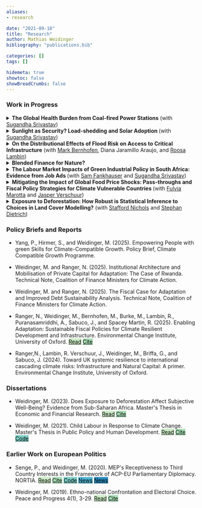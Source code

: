 ```yaml
---
aliases:
- research

date: "2021-09-18"
title: "Research"
author: Mathias Weidinger
bibliography: "publications.bib"

categories: []
tags: []

hidemeta: true
showtoc: false
showBreadCrumbs: false
---
```


<!--![A word cloud of my research to date.](/images/wordworld.png) -->

### Work in Progress

<details>
<summary>
<b> The Global Health Burden from Coal-fired Power Stations</b> (with <a href="https://www.sugandhasrivastav.com/">Sugandha Srivastav</a>)
</summary>

  <img src="/images/urban_coal.webp" alt="Urban coal plant" width="900" height="400">

  <b>Abstract:</b> The advent of spatially disaggregated data allows to us map
  where coal and gas fired power plants are located with unprecedented precision.
  Leveraging this data, we calculate the global health burden urban populations
  that live in proximity to fossil-fueled power plants. We first investigate how
  much of global fossil-fueled energy generation capacity is located within
  25km from population centres, followed by a quantification of the people
  potentially exposed to the resultant pollution. Lastly, we estimate the total
  life years lost as a result of proximity to coal- and gas-fired power plants.
</details>

<details>
<summary>
<b> Sunlight as Security? Load-shedding and Solar Adoption </b> (with <a href="https://www.sugandhasrivastav.com/">Sugandha Srivastav</a>)
</summary>
  <img src="/images/loadshedding_stripes.jpg" alt="Load shedding intensity and solar imports" width="900" height="400">

  <em>More info coming soon.</em>
</details>

<details>
<summary>
<b> On the Distributional Effects of Flood Risk on Access to Critical Infrastructure</b> (with <a href="https://www.eci.ox.ac.uk/person/dr-mark-bernhofen">Mark Bernhofen</a>, Diana
Jaramillo Araujo, and <a href ="https://www.eci.ox.ac.uk/person/dr-roosa-lambin">Roosa Lambin</a>)
</summary>

  <img src="/images/fgt_comp.png" alt="Comparison between different FGT poverty indeces." width="700" height="500">

  <em>More info coming soon.</em>
</details>

<details>
<summary>
<b> Blended Finance for Nature? </b>
</summary>
  <img src="/images/bf_overlap.png" alt="conceptual overalp of blended finance" width="800" height="300">
<b>Abstract:</b> Blended Finance, the use of concessional capital to crowd in private investment, has
emerged as a new paradigm for financing sustainable development. To scrutinise the
economic rationales behind this practice in a dynamic setting, this paper develops an
inter-temporal model of loan provision and tests the implications of blending in
equilibrium. Blending provides optimal structuring of finance when the aim is to ease
a project's credit constraints before it has achieved financial maturity. However, the
benefits of blending subsequently decrease in an investment's private to public pay-
off ratio and seize to exist entirely upon reaching maturity. Projects with significant
externalities may never reach financial maturity, conditional on the extent to which
commercial investors can monetise them. In these cases, grants and interest rate
subsidies promise higher societal returns over the project's lifecycle.
</details>


<!--
<details>
<summary>
<b> Urban Expansion and Drivers of Emissions in African Cities </b> (with Samira Barzin, Oliver Harman, and Capucine Riom) 
</summary>
  your long text here
</details>
-->

<details>
<summary>
<b> The Labour Market Impacts of Green Industrial Policy in South Africa: Evidence from Job Ads </b> (with <a href="https://www.smithschool.ox.ac.uk/person/professor-sam-fankhauser">Sam Fankhauser</a> and <a href="https://www.sugandhasrivastav.com/">Sugandha Srivastav</a>)
</summary>

  <img src="/images/wage_offers.png" alt="Comparison of wage offers between green and other jobs." width="700" height="400">

  <em>More info coming soon.</em>
</details>

<details>
<summary>
<b> Mitigating the Impact of Global Food Price Shocks: Pass-throughs and Fiscal Policy Strategies for Climate Vulnerable Countries </b> (with <a href="https://fulviamarotta.wixsite.com/fulvia-marotta">Fulvia Marotta</a> and <a href="https://www.tudelft.nl/en/staff/j.verschuur/?cHash=9c8cc35944c377e2278addf64d837927">Jasper Verschuur</a>)
</summary>

  <img src="/images/worldmap_cumpt.png" alt="Load shedding intensity and solar imports" width="800" height="500">

  <b>Abstract: </b> In light of the growing climate and non-climate related
  pressures on the global food system, this paper addresses three related questions:
  To what extent do global food price shocks pass through to local markets, how
  are these pass-throughs conditioned by country-level idiosyncrasies, and can
  fiscal policy effectively support shock response and longer-term price
  stabilisation? We estimate global-to-local food price pass-throughs in a
  Bayesian VAR for most countries in the world using publicly available data
  sources. To further investigate cross-dependencies in vulnerable countries,
  our model is then extended to include multiple covariate shocks for the
  Sub-Saharan African sub-sample. Decomposing food price shocks over time,
  space, and contemporaneous oil price and harvest shocks, we construct fiscal
  policy counterfactuals to evaluate hypothetical coping strategies.
</details>

<details>
<summary>
<b> Exposure to Deforestation: How Robust is Statistical Inference to Choices in Land Cover Modelling?</b> (with <a href="https://unu.edu/merit/about/research-fellow/stafford-nichols">Stafford Nichols</a> and <a href="https://unu.edu/merit/about/expert/dr-stephan-dietrich">Stephan Dietrich</a>) </summary>
  
  <img src="/images/defor_dag.png" alt="Map of observations" width="700" height="300">
  
<b>Abstract:</b> Earth observation data has greatly enriched social science research, especially in contexts
where data is otherwise scarce or likely to suffer from measurement error. However,
social scientists may not have a good enough understanding of remote sensing
techniques to avoid unforeseen side effects when using this type of data. Economists
often combine gridded land cover data with survey data by reducing the former to locally
centred summary statistics at the interview locations provided by the latter. The
decisions taken in this reduction process can affect the resulting exposure metric and
subsequent statistical inference. Using interview locations in eleven African countries
from a large international survey, we calculate respondents' exposure to deforestation
in 108 slightly different ways. To illustrate how this can affect inference, we model
respondents' subjective well-being scores on the different versions of their exposure
to local deforestation in a multi-level, linear mixed model. We find significant negative
effects and insignificant effects depending on our parameter decisions. Finally, we
provide guidance and strategies for social scientists to consider when employing land
cover data.

<a href="/exposure_to_deforestation.pdf"> <mark style="background: #ccebc5!important">Draft<mark> </a>

</details>



### Policy Briefs and Reports

- Yang, P., Hirmer, S., and Weidinger, M. (2025). Empowering People with green Skills for Climate-Compatible Growth. Policy Brief, Climate Compatible Growth Programme.

- Weidinger, M. and Ranger, N. (2025). Institutional Architecture and Mobilisation of Private Capital for Adaptation: The Case of Rwanda. Technical Note, Coalition of Finance Ministers for Climate Action.

- Weidinger, M. and Ranger, N. (2025). The Fiscal Case for Adaptation and Improved Debt Sustainability Analysis. Technical Note, Coalition of Finance Ministers for Climate Action.

- Ranger, N., Weidinger, M., Bernhofen, M., Burke, M., Lambin, R., Puranasamriddhi, A., Sabuco, J., and Spacey Martin, R. (2025). Enabling Adaptation: Sustainable Fiscal Policies for Climate Resilient Development and Infrastructure. Environmental Change Institute, University of Oxford.
<a href="https://www.eci.ox.ac.uk/sites/default/files/2025-01/UNEP%20Enabling%20Adaptation%20Report%20%282025%29.pdf"><mark style="background: #ccebc5!important">Read</mark></a>
<a href="/ranger_2025.bib"><mark style="background: #a8ddb5!important">Cite</mark></a>


- Ranger,N., Lambin, R. Verschuur, J., Weidinger, M., Briffa, G., and Sabuco, J. (2024). Toward UK systemic resilience to international cascading climate risks: Infrastructure and Natural Capital: A primer. Environmental Change Institute, University of Oxford.

### Dissertations

- Weidinger, M. (2023). Does Exposure to Deforestation Affect Subjective Well-Being? Evidence from Sub-Saharan Africa. Master's Thesis in Economic and Financial Research.
<a href="/efrthesis_final.pdf"><mark style="background: #ccebc5!important">Read<mark></a>
<a href="/weidinger_2023.bib"><mark style="background: #a8ddb5!important">Cite<mark></a>

- Weidinger, M. (2021). Child Labour in Response to Climate Change. Master's Thesis in Public Policy and Human Development.
<a href="/mppthesis_final.pdf"> <mark style="background: #ccebc5!important">Read<mark></a>
<a href="/weidinger_2021.bib"> <mark style="background: #a8ddb5!important">Cite<mark></a>
<a href="/https://github.com/mathiasweidinger/MPPTH"> <mark style="background: #7bccc4!important">Code<mark></a>

### Earlier Work on European Politics

- Senge, P., and Weidinger, M. (2020). MEP's Receptiveness to Third Country Interests in the Framework of ACP-EU Parliamentary Diplomacy. NORTIA.
<a href="https://drive.google.com/file/d/1sWLpTjllPDt1YPAvcR_tMusTqBR2JSM8/preview"> <mark style="background: #ccebc5!important">Read<mark></a>
<a href="/senge_weidinger_2020.bib"> <mark style="background: #a8ddb5!important">Cite<mark></a>
<a href="/https://github.com/mathiasweidinger/MPPTH"> <mark style="background: #7bccc4!important">Code<mark></a>
<a href="https://fasos.maastrichtuniversity.nl/weekly/fasos-alumni-win-nortia-student-essay-competition"> <mark style="background: #4eb3d3!important">News<mark></a>
<a href="https://www.politics.ox.ac.uk/news/dpir-student-wins-nortias-student-essay-competition-co-authored-paper"> <mark style="background: #2b8cbe!important">News<mark></a>


- Weidinger, M. (2019). Ethno-national Confrontation and Electoral Choice. Peace and Progress 4(1), 3-29.
<a href="https://postgraduate.ias.unu.edu/upp/wp-content/uploads/2019/07/UPP-1-Weidinger.pdf"> <mark style="background: #ccebc5!important">Read<mark></a>
<a href="/weidinger_2019.bib"> <mark style="background: #a8ddb5!important">Cite<mark></a>



